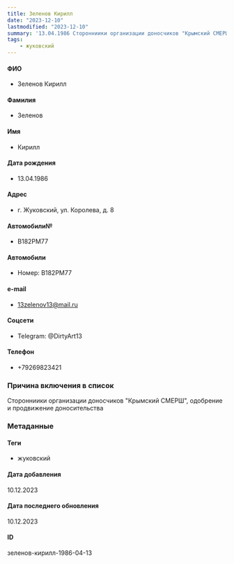 ```yaml
---
title: Зеленов Кирилл
date: "2023-12-10"
lastmodified: "2023-12-10"
summary: '13.04.1986 Сторонниики организации доносчиков "Крымский СМЕРШ", одобрение и продвижение доносительства'
tags: 
    - жуковский
---
```

<!--# pp2-->
<!--## Фигурант-->
<!--### Личные данные-->
#### ФИО
- Зеленов Кирилл
#### Фамилия
- Зеленов
#### Имя
- Кирилл
#### Дата рождения
- 13.04.1986
#### Адрес
- г. Жуковский, ул. Королева, д. 8
#### Автомобили№
- В182РМ77
#### Автомобили
- Номер: В182РМ77
#### e-mail
- 13zelenov13@mail.ru
#### Соцсети
- Telegram: @DirtyArt13
#### Телефон
- +79269823421
### Причина включения в список
Сторонниики организации доносчиков "Крымский СМЕРШ", одобрение и продвижение доносительства
### Метаданные
#### Теги
- жуковский
#### Дата добавления
10.12.2023
#### Дата последнего обновления
10.12.2023
#### ID
зеленов-кирилл-1986-04-13
<!--## END;-->

